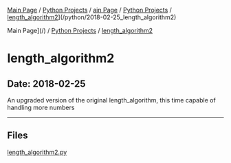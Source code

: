 [Main Page](/) / [Python Projects](/python) / [ain Page](/) / [Python Projects](/python) / [length_algorithm2](/python/2018-02-25_length_algorithm2)](/python/2018-02-25_length_algorithm2)

Main Page](/) / [Python Projects](/python) / [length_algorithm2](/python/2018-02-25_length_algorithm2)

# length_algorithm2

## Date: 2018-02-25

An upgraded version of the original length_algorithm, this time capable of handling more numbers

-----

## Files

[length_algorithm2.py](length_algorithm2.py)